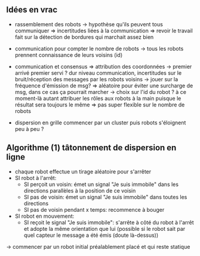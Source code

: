 ## Idées en vrac
* rassemblement des robots -> hypothèse qu'ils peuvent tous communiquer
=> incertitudes liées à la communication => revoir le travail fait sur la détection de bordures qui marchait assez bien

* communication pour compter le nombre de robots -> tous les robots prennent connaissance de leurs voisins (id)

* communication et consensus => attribution des coordonnées
	-> premier arrivé premier servi ? dur niveau communication, incertitudes sur le bruit/réception des messages par les robots voisins
		-> jouer sur la fréquence d'émission de msg? => aléatoire pour éviter une surcharge de msg, dans ce cas ça pourrait marcher
	-> choix sur l'id du robot ? à ce moment-là autant attribuer les rôles aux robots à la main puisque le résultat sera toujours le même => pas super flexible sur le nombre de robots

* dispersion en grille
commencer par un cluster puis robots s'éloignent peu à peu ?

## Algorithme (1) tâtonnement de dispersion en ligne
- chaque robot effectue un tirage aléatoire pour s'arrêter
- SI robot à l'arrêt:
	- SI perçoit un voisin: émet un signal "Je suis immobile" dans les directions 	parallèles à la position de ce voisin
	- SI pas de voisin: émet un signal "Je suis immobile" dans toutes les directions
	- SI pas de voisin pendant x temps: recommence à bouger
- SI robot en mouvement:
	- SI reçoit le signal "Je suis immobile": s'arrête à côté du robot à l'arrêt et 	adopte la même orientation que lui (possible si le robot sait par quel capteur le 	message a été émis (doute là-dessus))

-> commencer par un robot initial préalablement placé et qui reste statique
